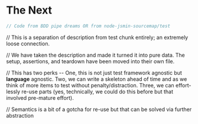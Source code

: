 # The Next

```js
// Code from BDD pipe dreams OR from node-jsmin-sourcemap/test
```

// This is a separation of description from test chunk entirely; an extremely loose connection.

// We have taken the description and made it turned it into pure data. The setup, assertions, and teardown have been moved into their own file.

// This has two perks -- One, this is not just test framework agnostic but **language** agnostic. Two, we can write a skeleton ahead of time and as we think of more items to test without penalty/distraction. Three, we can effort-lessly re-use parts (yes, technically, we could do this before but that involved pre-mature effort).

// Semantics is a bit of a gotcha for re-use but that can be solved via further abstraction